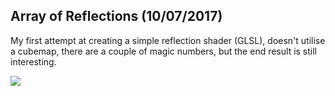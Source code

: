 ## Array of Reflections (10/07/2017)

My first attempt at creating a simple reflection shader (GLSL), doesn't utilise a cubemap, there are a couple of magic numbers, but the end result is still interesting.

![](http://68.media.tumblr.com/545709284e6b3fea1fd34c3a970e6bb8/tumblr_ossqn3B03Q1trl3t5o1_500.gif)
